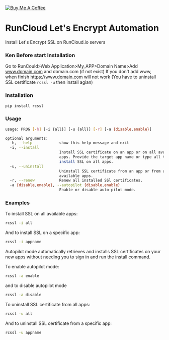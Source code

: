 <a href="https://www.buymeacoffee.com/Z0Mitv3HA" target="_blank"><img src="https://www.buymeacoffee.com/assets/img/custom_images/orange_img.png" alt="Buy Me A Coffee" style="height: auto !important;width: auto !important;" ></a>

# RunCloud Let's Encrypt Automation
Install Let's Encrypt SSL on RunCloud.io servers

### Ken Before start Installation ###
Go to RunCould>Web Application>My_APP>Domain Name>Add www.domain.com and domain.com (if not exist)
If you don't add www, when finish https://www.domain.com will not work (You have to uninstall SSL certificate `rcssl -u` then install agian)

### Installation
```bash
pip install rcssl
```

### Usage
```bash
usage: PROG [-h] [-i {all}] [-u {all}] [-r] [-a {disable,enable}]

optional arguments:
  -h, --help            show this help message and exit
  -i, --install
                        Install SSL certificate on an app or on all available
                        apps. Provide the target app name or type all to
                        install SSL on all apps.
  -u, --uninstall
                        Uninstall SSL certificate from an app or from all
                        available apps.
  -r, --renew           Renew all installed SSl certificates.
  -a {disable,enable}, --autopilot {disable,enable}
                        Enable or disable auto-pilot mode.
```

### Examples
To install SSL on all available apps:
```bash
rcssl -i all
```
And to install SSL on a specific app:
```bash
rcssl -i appname
```

Autopilot mode automatically retrieves and installs SSL certificates on your new apps without needing you to sign in and run the install command.

To enable autopilot mode:
```bash
rcssl -a enable

```
and to disable autopilot mode
```bash
rcssl -a disable
```
To uninstall SSL certificate from all apps:
```bash
rcssl -u all
```

And to uninstall SSL certificate from a specific app:
```bash
rcssl -u appname
```
